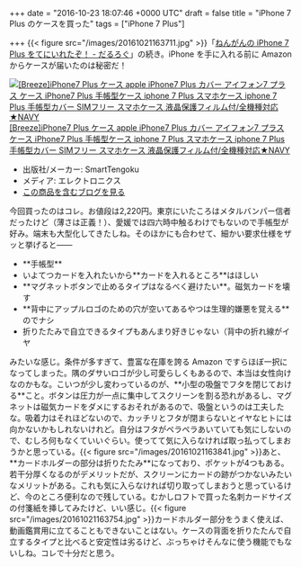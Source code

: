 
+++
date = "2016-10-23 18:07:46 +0000 UTC"
draft = false
title = "iPhone 7 Plus のケースを買った"
tags = ["iPhone 7 Plus"]

+++
{{< figure src="/images/20161021163711.jpg"  >}}「<a href="https://blog.daruyanagi.jp/entry/2016/10/21/181102">ねんがんの iPhone 7 Plus をてにいれたぞ！ - だるろぐ</a>」の続き。iPhone を手に入れる前に Amazon からケースが届いたのは秘密だ！<div class="hatena-asin-detail"><a href="http://www.amazon.co.jp/exec/obidos/ASIN/B01LMUYSKE/bestylesnet-22/"><img src="https://images-fe.ssl-images-amazon.com/images/I/51XKKb%2B4KdL._SL160_.jpg" class="hatena-asin-detail-image" alt="[Breeze]iPhone7 Plus ケース apple iPhone7 Plus カバー アイフォン7 プラス ケース iPhone7 Plus 手帳型ケース iphone 7 Plus スマホケース iphone 7 Plus 手帳型カバー SIMフリー スマホケース 液晶保護フィルム付/全機種対応★NAVY" title="[Breeze]iPhone7 Plus ケース apple iPhone7 Plus カバー アイフォン7 プラス ケース iPhone7 Plus 手帳型ケース iphone 7 Plus スマホケース iphone 7 Plus 手帳型カバー SIMフリー スマホケース 液晶保護フィルム付/全機種対応★NAVY"/></a><div class="hatena-asin-detail-info"><a href="http://www.amazon.co.jp/exec/obidos/ASIN/B01LMUYSKE/bestylesnet-22/">[Breeze]iPhone7 Plus ケース apple iPhone7 Plus カバー アイフォン7 プラス ケース iPhone7 Plus 手帳型ケース iphone 7 Plus スマホケース iphone 7 Plus 手帳型カバー SIMフリー スマホケース 液晶保護フィルム付/全機種対応★NAVY</a><ul><li><span class="hatena-asin-detail-label">出版社/メーカー:</span> SmartTengoku</li><li><span class="hatena-asin-detail-label">メディア:</span> エレクトロニクス</li><li><a href="http://d.hatena.ne.jp/asin/B01LMUYSKE/bestylesnet-22" target="_blank">この商品を含むブログを見る</a></li></ul></div><div class="hatena-asin-detail-foot"></div></div>今回買ったのはコレ。お値段は2,220円。東京にいたころはメタルバンパー信者だったけど（薄さは正義！）、愛媛では四六時中触るわけでもないので手帳型が好み。端末も大型化してきたしね。そのほかにも合わせて、細かい要求仕様をザッと挙げると――

<ul>
<li>**手帳型**</li>
<li>いよてつカードを入れたいから**カードを入れるところ**はほしい</li>
<li>**マグネットボタンで止めるタイプはなるべく避けたい**。磁気カードを壊す</li>
<li>**背中にアップルロゴのための穴が空いてあるやつは生理的嫌悪を覚える**のでナシ</li>
<li>折りたたみで自立できるタイプもあんまり好きじゃない（背中の折れ線がイヤ</li>
</ul>みたいな感じ。条件が多すぎて、豊富な在庫を誇る Amazon ですらほぼ一択になってしまった。隅のダサいロゴが少し可愛らしくもあるので、本当は女性向けなのかもな。こいつが少し変わっているのが、**小型の吸盤でフタを閉じておける**こと。ボタンは圧力が一点に集中してスクリーンを割る恐れがあるし、マグネットは磁気カードをダメにするおそれがあるので、吸盤というのは工夫したな。吸着力はそれほどないので、カッチリとフタが閉まらないとイヤなヒトには向かないかもしれないけれど。自分はフタがペラペラあいていても気にしないので、むしろ何もなくていいぐらい。使ってて気に入らなければ取っ払ってしまおうかと思っている。{{< figure src="/images/20161021163841.jpg"  >}}あと、**カードホルダーの部分は折りたたみ**になっており、ポケットが4つもある。若干分厚くなるのがデメリットだが、スクリーンにカードの跡がつかないみたいなメリットがある。これも気に入らなければ切り取ってしまおうと思っているけど、今のところ便利なので残している。むかしロフトで買った名刺カードサイズの付箋紙を挿してみたけど、いい感じ。{{< figure src="/images/20161021163754.jpg"  >}}カードホルダー部分をうまく使えば、動画鑑賞用に立てることもできないことはない。ケースの背面を折りたたんで自立するタイプと比べると安定性は劣るけど、ぶっちゃけそんなに使う機能でもないしね。コレで十分だと思う。


